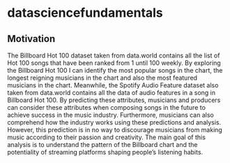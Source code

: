 # datasciencefundamentals
## Motivation

The Billboard Hot 100 dataset taken from data.world contains all the list of Hot 100 songs that have been ranked from 1 until 100 weekly. By exploring the Billboard Hot 100 I can identify the most popular songs in the chart, the longest reigning musicians in the chart and also the most featured musicians in the chart. Meanwhile, the Spotify Audio Feature dataset also taken from data.world contains all the data of audio features in a song in Billboard Hot 100. By predicting these attributes, musicians and producers can consider these attributes when composing songs in the future to achieve success in the music industry. Furthermore, musicians can also comprehend how the industry works using these predictions and analysis. However, this prediction is in no way to discourage musicians from making music according to their passion and creativity. The main goal of this analysis is to understand the pattern of the Billboard chart and the potentiality of streaming platforms shaping people’s listening habits.
